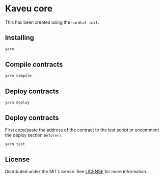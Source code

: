 # Kaveu core

This has been created using the `hardhat init`.

## Installing

```bash
yarn
```

## Compile contracts

```bash
yarn compile
```

## Deploy contracts

```bash
yarn deploy
```

## Deploy contracts

First copy/paste the address of the contract to the test script or uncomment the deploy section `before()`.

```bash
yarn test
```

## License

Distributed under the MIT License. See [LICENSE](LICENSE) for more information.
